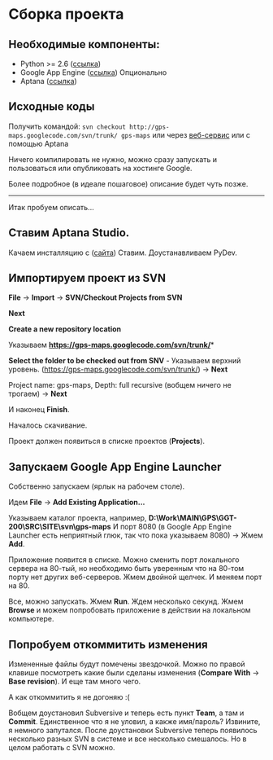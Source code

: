 # Сборка проекта #

## Необходимые компоненты: ##
  * Python >= 2.6 ([ссылка](http://www.python.org/download/))
  * Google App Engine ([ссылка](http://code.google.com/intl/ru/appengine/downloads.html))
Опционально
  * Aptana ([ссылка](http://www.aptana.org/studio/download))

## Исходные коды ##
Получить командой:
` svn checkout http://gps-maps.googlecode.com/svn/trunk/ gps-maps `
или через [веб-сервис](http://code.google.com/p/gps-maps/source/browse/)
или с помощью Aptana

Ничего компилировать не нужно, можно сразу запускать и пользоваться или опубликовать на хостинге Google.

Более подробное (в идеале пошаговое) описание будет чуть позже.


---

Итак пробуем описать...
## Ставим Aptana Studio. ##
Качаем инсталляцию с ([сайта](http://www.aptana.org/studio/download))
Ставим.
Доустанавливаем PyDev.

## Импортируем проект из SVN ##
**File** -> **Import** -> **SVN/Checkout Projects from SVN**

**Next**

**Create a new repository location**

Указываем **https://gps-maps.googlecode.com/svn/trunk/***

**Select the folder to be checked out from SNV** - Указываем верхний уровень. (https://gps-maps.googlecode.com/svn/trunk/) -> **Next**

Project name: gps-maps, Depth: full recursive (вобщем ничего не трогаем) -> **Next**

И наконец **Finish**.

Началось скачивание.

Проект должен появиться в списке проектов (**Projects**).

## Запускаем Google App Engine Launcher ##
Собственно запускаем (ярлык на рабочем столе).

Идем **File** -> **Add Existing Application...**

Указываем каталог проекта, например, **D:\Work\MAIN\GPS\GGT-200\SRC\SITE\svn\gps-maps**
И порт 8080 (в Google App Engine Launcher есть неприятный глюк, так что пока указываем 8080) -> Жмем **Add**.

Приложение появится в списке.
Можно сменить порт локального сервера на 80-тый, но необходимо быть уверенным что на 80-том порту нет других веб-серверов. Жмем двойной щелчек. И меняем порт на 80.

Все, можно запускать. Жмем **Run**. Ждем несколько секунд.
Жмем **Browse** и можем попробовать приложение в действии на локальном компьютере.

## Попробуем откоммитить изменения ##
Измененные файлы будут помечены звездочкой. Можно по правой клавише посмотреть какие были сделаны изменения (**Compare With** -> **Base revision**). И еще там много чего.

А как откоммитить я не догоняю :(

Вобщем доустановил Subversive и теперь есть пункт **Team**, а там и **Commit**. Единственное что я не уловил, а какже имя/пароль?
Извините, я немного запутался. После доустановки Subversive теперь появилось несколько разных SVN в системе и все несколько смешалось. Но в целом работать с SVN можно.